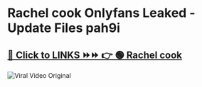 
 # Rachel cook Onlyfans Leaked - Update Files pah9i

## <h2><a href="https://clipsfans.com/Rachel_cook&ref=git">🔗 Click to LINKS ⏩⏩ 👉 🟢 Rachel cook </a></h2>

<a href="https://clipsfans.com/Rachel_cook&ref=git" rel="nofollow" data-target="animated-image.originalLink"><img src="https://i.ibb.co.com/xMMVF88/686577567.gif" alt="Viral Video Original" style="max-width: 100%; display: inline-block;" data-target="animated-image.originalImage"></a>

